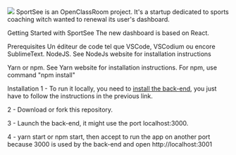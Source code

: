 
<img src="./assets/logo.png"/>
SportSee is an OpenClassRoom project. It's a startup dedicated to sports coaching witch wanted to renewal its user's dashboard.

Getting Started with SportSee
The new dashboard is based on React.

Prerequisites
Un éditeur de code tel que VSCode, VSCodium ou encore SublimeText.
NodeJS. See NodeJs website for installation instructions

Yarn or npm. See Yarn website for installation instructions. For npm, use command "npm install"


Installation
1 - To run it locally, you need to [install the back-end](https://github.com/OpenClassrooms-Student-Center/P9-front-end-dashboard), you just have to follow the instructions in the previous link.

2 - Download or fork this repository.

3 - Launch the back-end, it might use the port localhost:3000.

4 - yarn start or npm start, then accept to run the app on another port because 3000 is used by the back-end and open http://localhost:3001

